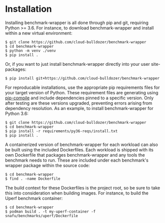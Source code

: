 # Installation

Installing benchmark-wrapper is all done through pip and git, requiring Python >= 3.6. For instance, to download benchmark-wrapper and install within a new virtual environment:

```console
$ git clone https://github.com/cloud-bulldozer/benchmark-wrapper
$ cd benchmark-wrapper
$ python -m venv ./venv
$ pip install .
```

Or, if you want to just install benchmark-wrapper directly into your user site-packages:

```console
$ pip install git+https://github.com/cloud-bulldozer/benchmark-wrapper
```

For reproducable installations, use the appropriate pip requirements files for your target version of Python. These requirement files are generating using [pip-compile](https://pypi.org/project/pip-tools/) and include dependencies pinned to a specific version. Only after testing are these versions upgraded, preventing errors arising from dependency resolution. As an example, to install benchmark-wrapper for Python 3.6:

```console
$ git clone https://github.com/cloud-bulldozer/benchmark-wrapper
$ cd benchmark-wrapper
$ pip install -r requirements/py36-reqs/install.txt
$ pip install .
```

A containerized version of benchmark-wrapper for each workload can also be built using the included Dockerfiles. Each workload is shipped with its own Dockerfile that packages benchmark-wrapper and any tools the benchmark needs to run. These are included under each benchmark's wrapper package within the source code:

```console
$ cd benchmark-wrapper
$ find . -name Dockerfile
```

The build context for these Dockerfiles is the project root, so be sure to take this into consideration when building images. For instance, to build the Uperf benchmark container:

```console
$ cd benchmark-wrapper
$ podman build . -t my-uperf-container -f snafu/benchmarks/uperf/Dockerfile
```
